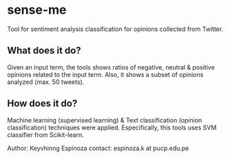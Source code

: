 # sense-me
Tool for sentiment analysis classification for opinions collected from Twitter.

## What does it do?
Given an input term, the tools shows ratios of negative, neutral & positive opinions related to the input term. Also, it shows a subset of opinions analyzed (max. 50 tweets).

## How does it do?
Machine learning (supervised learning) & Text classification (opinion classification) techniques were applied. Especifically, this tools uses SVM classifier from Scikit-learn.

Author: Keyvhinng Espinoza
contact: espinoza.k at pucp.edu.pe